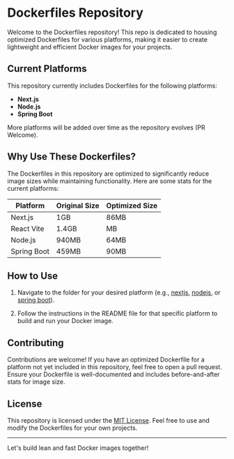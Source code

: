 # Dockerfiles Repository

Welcome to the Dockerfiles repository! This repo is dedicated to housing optimized Dockerfiles for various platforms,
making it easier to create lightweight and efficient Docker images for your projects.

## Current Platforms

This repository currently includes Dockerfiles for the following platforms:

-   **Next.js**
-   **Node.js**
-   **Spring Boot**

More platforms will be added over time as the repository evolves (PR Welcome).

## Why Use These Dockerfiles?

The Dockerfiles in this repository are optimized to significantly reduce image sizes while maintaining functionality.
Here are some stats for the current platforms:

| Platform    | Original Size | Optimized Size |
| ----------- | ------------- | -------------- |
| Next.js     | 1GB           | 86MB           |
| React Vite  | 1.4GB         | MB           |
| Node.js     | 940MB         | 64MB           |
| Spring Boot | 459MB         | 90MB           |

## How to Use

1. Navigate to the folder for your desired platform (e.g., [nextjs](nextjs), [nodejs](nodejs), or
   [spring boot](spring_boot)).

2. Follow the instructions in the README file for that specific platform to build and run your Docker image.

## Contributing

Contributions are welcome! If you have an optimized Dockerfile for a platform not yet included in this repository, feel
free to open a pull request. Ensure your Dockerfile is well-documented and includes before-and-after stats for image
size.

## License

This repository is licensed under the [MIT License](LICENSE). Feel free to use and modify the Dockerfiles for your own
projects.

---

Let's build lean and fast Docker images together!
